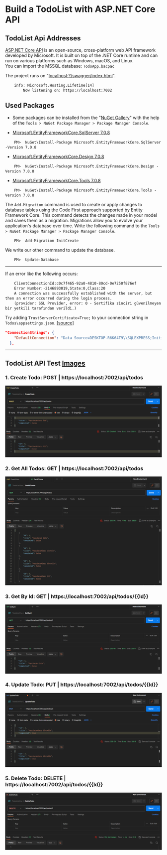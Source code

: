 # Build a TodoList with ASP.NET Core API

## TodoList Api Addresses
[ASP.NET Core API](https://learn.microsoft.com/en-us/aspnet/core/tutorials/first-web-api?view=aspnetcore-7.0&tabs=visual-studio) is an open-source, cross-platform web API framework developed by Microsoft. It is built on top of the .NET Core runtime and can run on various platforms such as Windows, macOS, and Linux.
<br>
You can import the MSSQL database: `TodoApp.bacpac`
<br>

The project runs on "[localhost:?/swagger/index.html](https://localhost:7002/swagger/index.html)".
```
    info: Microsoft.Hosting.Lifetime[14]
        Now listening on: https://localhost:7002
```

## Used Packages

- Some packages can be installed from the "[NuGet Gallery](https://www.nuget.org/packages/Microsoft.AspNet.Identity.Core)" with the help of the `Tools > NuGet Package Manager > Package Manager Console`.

- [Microsoft.EntityFrameworkCore.SqlServer 7.0.8](https://www.nuget.org/packages/Microsoft.EntityFrameworkCore.SqlServer/7.0.8)
```
    PM>  NuGet\Install-Package Microsoft.EntityFrameworkCore.SqlServer -Version 7.0.8
```
- [Microsoft.EntityFrameworkCore.Design	7.0.8](https://www.nuget.org/packages/Microsoft.EntityFrameworkCore.Design/7.0.8)
```
    PM>  NuGet\Install-Package Microsoft.EntityFrameworkCore.Design -Version 7.0.8
```
- [Microsoft.EntityFrameworkCore.Tools 7.0.8](https://www.nuget.org/packages/Microsoft.EntityFrameworkCore.Tools/7.0.8)
```
    PM>  NuGet\Install-Package Microsoft.EntityFrameworkCore.Tools -Version 7.0.8
```

The `Add-Migration` command is used to create or apply changes to database tables using the Code First approach supported by Entity Framework Core. This command detects the changes made in your model and saves them as a migration. Migrations allow you to evolve your application's database over time.
Write the following command to the `Tools > NuGet Package Manager > Package Manager Console`.
```
    PM>  Add-Migration InitCreate
``` 
We write our other command to update the database.
```
    PM>  Update-Database
```

---- 

If an error like the following occurs:
```
    ClientConnectionId:c0c7f465-92a0-4810-80cd-0e7250f876ef
    Error Number:-2146893019,State:0,Class:20
    A connection was successfully established with the server, but then an error occurred during the login process. 
    (provider: SSL Provider, error: 0 - Sertifika zinciri güvenilmeyen bir yetkili tarafından verildi.)
```
Try adding `TrustServerCertificate=True;` to your connection string in `Todos\appsettings.json`. [[source]](https://learn.microsoft.com/en-us/answers/questions/663116/a-connection-was-successfully-established-with-the)
```json
"ConnectionStrings": {
    "DefaultConnection": "Data Source=DESKTOP-R6K64T9\\SQLEXPRESS;Initial Catalog=TodoApp;Integrated Security=True;TrustServerCertificate=True;"
  },
```

----
## TodoList API Test [Images](https://github.com/AtakanTurgut/TodoList_ASP.NETCoreAPI/tree/main/pictures)

### 1. Create Todo:  POST | https://localhost:7002/api/todos
![](/pictures/createTodo.PNG) 

### 2. Get All Todos:  GET | https://localhost:7002/api/todos
![](/pictures/getAllTodos.PNG)

### 3. Get By Id:  GET | https://localhost:7002/api/todos/{{Id}}
![](/pictures/getById.PNG)

### 4. Update Todo:  PUT | https://localhost:7002/api/todos/{{Id}}
![](/pictures/updateTodo.PNG)

### 5. Delete Todo:  DELETE | https://localhost:7002/api/todos/{{Id}}
![](/pictures/deleteTodo.PNG)
